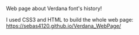 Web page about Verdana font's history!

I used CSS3 and HTML to build the whole web page: https://sebas4120.github.io/Verdana_WebPage/
